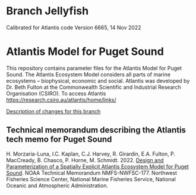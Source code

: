 # Branch Jellyfish
Calibrated for Atlantis code Version 6665, 14 Nov 2022 

# Atlantis Model for Puget Sound

This repository contains parameter files for the Atlantis Model for Puget Sound. The Atlantis Ecosystem Model considers all parts of marine ecosystems – biophysical, economic and social. Atlantis was developed by Dr. Beth Fulton at the Commonwealth Scientific and Industrial Research Organisation (CSIRO). To access Atlantis https://research.csiro.au/atlantis/home/links/

[Description of changes for this branch](https://hmorzaria.github.io/psatlantismodelupdates/)

## Technical memorandum describing the Atlantis tech memo for Puget Sound 

H. Morzaria-Luna, I.C. Kaplan, C.J. Harvey, R. Girardin, E.A. Fulton, P. MacCready, B. Chasco, P. Horne, M. Schmidt. 2022. [Design and Parameterization of a Spatially Explicit Atlantis Ecosystem Model for Puget Sound](https://repository.library.noaa.gov/view/noaa/40463). NOAA Technical Memorandum NMFS-NWFSC-177. Northwest Fisheries Science Center, National Marine Fisheries Service, National Oceanic and Atmospheric Administration. 
